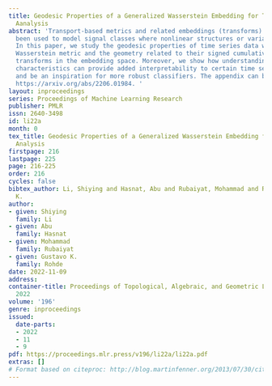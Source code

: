 ```yaml
---
title: Geodesic Properties of a Generalized Wasserstein Embedding for Time Series
  Aanalysis
abstract: 'Transport-based metrics and related embeddings (transforms) have recently
  been used to model signal classes where nonlinear structures or variations are present.
  In this paper, we study the geodesic properties of time series data with a generalized
  Wasserstein metric and the geometry related to their signed cumulative distribution
  transforms in the embedding space. Moreover, we show how understanding such geometric
  characteristics can provide added interpretability to certain time series classifiers,
  and be an inspiration for more robust classifiers. The appendix can be found at
  https://arxiv.org/abs/2206.01984. '
layout: inproceedings
series: Proceedings of Machine Learning Research
publisher: PMLR
issn: 2640-3498
id: li22a
month: 0
tex_title: Geodesic Properties of a Generalized Wasserstein Embedding for Time Series
  Analysis
firstpage: 216
lastpage: 225
page: 216-225
order: 216
cycles: false
bibtex_author: Li, Shiying and Hasnat, Abu and Rubaiyat, Mohammad and Rohde, Gustavo
  K.
author:
- given: Shiying
  family: Li
- given: Abu
  family: Hasnat
- given: Mohammad
  family: Rubaiyat
- given: Gustavo K.
  family: Rohde
date: 2022-11-09
address:
container-title: Proceedings of Topological, Algebraic, and Geometric Learning Workshops
  2022
volume: '196'
genre: inproceedings
issued:
  date-parts:
  - 2022
  - 11
  - 9
pdf: https://proceedings.mlr.press/v196/li22a/li22a.pdf
extras: []
# Format based on citeproc: http://blog.martinfenner.org/2013/07/30/citeproc-yaml-for-bibliographies/
---
```

